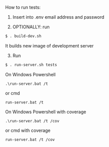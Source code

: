 How to run tests:

1. Insert into .env email address and password  

2. OPTIONALLY: run  
```bash
$ . build-dev.sh
```

It builds new image of development server  

3. Run  
```bash
$ . run-server.sh tests
```

On Windows Powershell  
```PS
.\run-server.bat /t
```

or cmd  
```CMD
run-server.bat /t
```

On Windows Powershell with coverage
```PS
.\run-server.bat /t /cov
```

or cmd with coverage
```CMD
run-server.bat /t /cov
```
